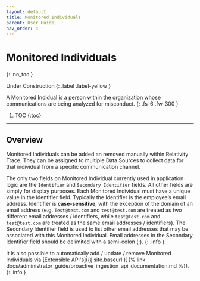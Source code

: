 ```yaml
---
layout: default
title: Monitored Individuals
parent: User Guide
nav_order: 4
---
```

# Monitored Individuals
{: .no_toc }

Under Construction
{: .label .label-yellow }

A Monitored Indidual is a person within the organization whose communications are being analyzed for misconduct.
{: .fs-6 .fw-300 }

1. TOC
{:toc}

---

## Overview
Monitored Individuals can be added an removed manually within Relativity Trace. They can be assigned to multiple Data Sources to collect data for that individual from a specific communication channel.

The only two fields on Monitored Individual currently used in application logic are the `Identifier` and `Secondary Identifier` fields. All other fields are simply for display purposes. Each Monitored Individual must have a unique value in the Identifier field. Typically the Identifier is the employee’s email address. Identifier is **case-sensitive**, with the exception of the domain of an email address (e.g. `Test@test.com` and `test@test.com` are treated as two different email addresses / identifiers, while `test@Test.com` and `test@test.com` are treated as the same email addresses / identifiers). The Secondary Identifier field is used to list other email addresses that may be associated with this Monitored Individual. Email addresses in the Secondary Identifier field should be delimited with a semi-colon (;).
{: .info }

It is also possible to automatically add / update / remove Monitored Individuals via [Extensible API's]({{ site.baseurl }}{% link docs/administrator_guide/proactive_ingestion_api_documentation.md %}).
{: .info } 